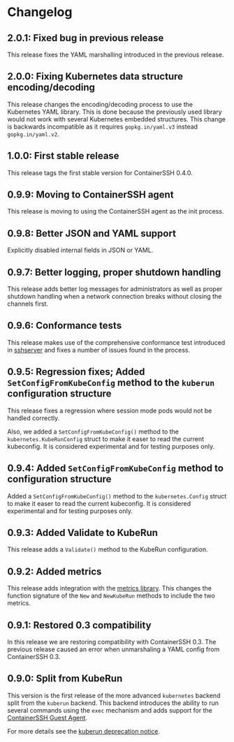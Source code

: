 # Changelog

## 2.0.1: Fixed bug in previous release

This release fixes the YAML marshalling introduced in the previous release.

## 2.0.0: Fixing Kubernetes data structure encoding/decoding

This release changes the encoding/decoding process to use the Kubernetes YAML library. This is done because the previously used library would not work with several Kubernetes embedded structures. This change is backwards incompatible as it requires `gopkg.in/yaml.v3` instead `gopkg.in/yaml.v2`.

## 1.0.0: First stable release

This release tags the first stable version for ContainerSSH 0.4.0.

## 0.9.9: Moving to ContainerSSH agent 

This release is moving to using the ContainerSSH agent as the init process.

## 0.9.8: Better JSON and YAML support

Explicitly disabled internal fields in JSON or YAML.

## 0.9.7: Better logging, proper shutdown handling

This release adds better log messages for administrators as well as proper shutdown handling when a network connection breaks without closing the channels first.

## 0.9.6: Conformance tests

This release makes use of the comprehensive conformance test introduced in [sshserver](https://github.com/containerssh/sshserver) and fixes a number of issues found in the process.

## 0.9.5: Regression fixes; Added `SetConfigFromKubeConfig` method to the `kuberun` configuration structure

This release fixes a regression where session mode pods would not be handled correctly.

Also, we added a `SetConfigFromKubeConfig()` method to the `kubernetes.KubeRunConfig` struct to make it easer to read the current kubeconfig. It is considered experimental and for testing purposes only.

## 0.9.4: Added `SetConfigFromKubeConfig` method to configuration structure

Added a `SetConfigFromKubeConfig()` method to the `kubernetes.Config` struct to make it easer to read the current kubeconfig. It is considered experimental and for testing purposes only.

## 0.9.3: Added Validate to KubeRun

This release adds a `Validate()` method to the KubeRun configuration.

## 0.9.2: Added metrics

This release adds integration with the [metrics library](https://github.com/containerssh/metrics). This changes the function signature of the `New` and `NewKubeRun` methods to include the two metrics.

## 0.9.1: Restored 0.3 compatibility

In this release we are restoring compatibility with ContainerSSH 0.3. The previous release caused an error when unmarshaling a YAML config from ContainerSSH 0.3.

## 0.9.0: Split from KubeRun

This version is the first release of the more advanced `kubernetes` backend split from the `kuberun` backend. This backend introduces the ability to run several commands using the `exec` mechanism and adds support for the [ContainerSSH Guest Agent](https://github.com/containerssh/agent).

For more details see the [kuberun deprecation notice](https://containerssh.io/deprecations/kuberun).
